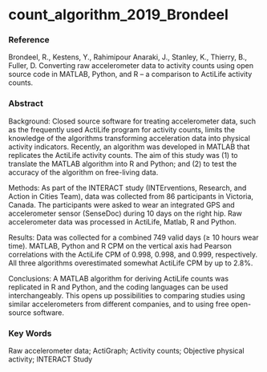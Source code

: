 # count_algorithm_2019_Brondeel

### Reference

Brondeel, R., Kestens, Y., Rahimipour Anaraki, J., Stanley, K., Thierry, B., Fuller, D. Converting raw accelerometer data to activity counts using open source code in MATLAB, Python, and R – a comparison to ActiLife activity counts. 

### Abstract

Background: Closed source software for treating accelerometer data, such as the frequently used ActiLife program for activity counts, limits the knowledge of the algorithms transforming acceleration data into physical activity indicators. Recently, an algorithm was developed in MATLAB that replicates the ActiLife activity counts. The aim of this study was (1) to translate the MATLAB algorithm into R and Python; and (2) to test the accuracy of the algorithm on free-living data.

Methods: As part of the INTERACT study (INTErventions, Research, and Action in Cities Team), data was collected from 86 participants in Victoria, Canada. The participants were asked to wear an integrated GPS and accelerometer sensor (SenseDoc) during 10 days on the right hip. Raw accelerometer data was processed in ActiLife, Matlab, R and Python.

Results: Data was collected for a combined 749 valid days (≥ 10 hours wear time). MATLAB, Python and R CPM on the vertical axis had Pearson correlations with the ActiLife CPM of 0.998, 0.998, and 0.999, respectively. All three algorithms overestimated somewhat ActiLife CPM by up to 2.8%.

Conclusions: A MATLAB algorithm for deriving ActiLife counts was replicated in R and Python, and the coding languages can be used interchangeably. This opens up possibilities to comparing studies using similar accelerometers from different companies, and to using free open-source software.

### Key Words 

Raw accelerometer data; ActiGraph; Activity counts; Objective physical activity; INTERACT Study